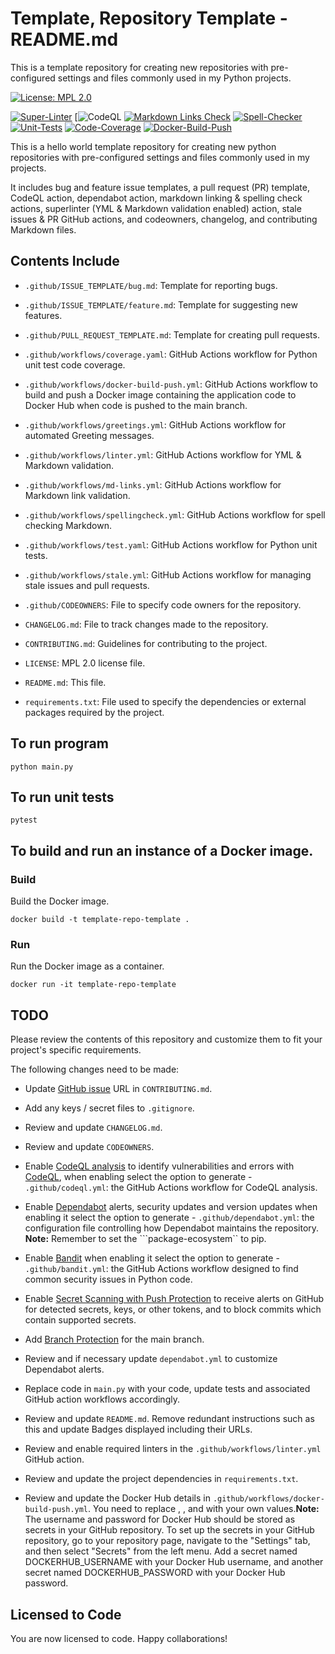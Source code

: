 # Template, Repository Template - README.md

This is a template repository for creating new repositories with pre-configured settings and files commonly used in my Python projects.

[![License: MPL 2.0](https://img.shields.io/badge/License-MPL%202.0-brightgreen.svg)](https://opensource.org/licenses/MPL-2.0)
<!--[![Bandit](https://github.com/tom-halpin/template-repo-template/actions/workflows/bandit.yml/badge.svg)](https://github.com/tom-halpin/template-repo-template/actions/new?category=security)-->
[![Super-Linter](https://github.com/tom-halpin/template-repo-template/actions/workflows/linter.yml/badge.svg)](https://github.com/marketplace/actions/super-linter)
[![CodeQL](https://github.com/tom-halpin/template-repo-template/workflows/CodeQL/badge.svg?branch=main)
[![Markdown Links Check](https://github.com/tom-halpin/template-repo-template/actions/workflows/md-links.yml/badge.svg)](https://github.com/gaurav-nelson/github-action-markdown-link-check)
[![Spell-Checker](https://github.com/tom-halpin/template-repo-template/actions/workflows/spellcheck.yaml/badge.svg)](https://github.com/rojopolis/spellcheck-github-actions)
[![Unit-Tests](https://github.com/tom-halpin/template-repo-template/actions/workflows/test.yaml/badge.svg)](https://github.com/actions/setup-python)
[![Code-Coverage](https://github.com/tom-halpin/template-repo-template/actions/workflows/coverage.yaml/badge.svg)](https://github.com/actions/setup-python)
[![Docker-Build-Push](https://github.com/tom-halpin/template-repo-template/actions/workflows/docker-build-push.yml/badge.svg)](https://hub.docker.com/)

This is a hello world template repository for creating new python repositories with pre-configured settings and files commonly used in my projects.

It includes bug and feature issue templates, a pull request (PR) template, CodeQL action, dependabot action, markdown linking & spelling check actions, superlinter (YML & Markdown validation enabled) action, stale issues & PR GitHub actions, and codeowners, changelog, and contributing Markdown files.

## Contents Include

- ```.github/ISSUE_TEMPLATE/bug.md```: Template for reporting bugs.

- ```.github/ISSUE_TEMPLATE/feature.md```: Template for suggesting new features.

- ```.github/PULL_REQUEST_TEMPLATE.md```: Template for creating pull requests.

- ```.github/workflows/coverage.yaml```: GitHub Actions workflow for Python unit test code coverage.

- ```.github/workflows/docker-build-push.yml```: GitHub Actions workflow to build and push a Docker image containing the application code to Docker Hub when code is pushed to the main branch.

- ```.github/workflows/greetings.yml```: GitHub Actions workflow for automated Greeting messages.

- ```.github/workflows/linter.yml```: GitHub Actions workflow for YML & Markdown validation.

- ```.github/workflows/md-links.yml```: GitHub Actions workflow for Markdown link validation.

- ```.github/workflows/spellingcheck.yml```: GitHub Actions workflow for spell checking Markdown.

- ```.github/workflows/test.yaml```: GitHub Actions workflow for Python unit tests.

- ```.github/workflows/stale.yml```: GitHub Actions workflow for managing stale issues and pull requests.

- ```.github/CODEOWNERS```: File to specify code owners for the repository.

- ```CHANGELOG.md```: File to track changes made to the repository.

- ```CONTRIBUTING.md```: Guidelines for contributing to the project.

- ```LICENSE```: MPL 2.0 license file.

- ```README.md```: This file.

- ```requirements.txt```: File used to specify the dependencies or external packages required by the project.

## To run program

```shell
python main.py
```

## To run unit tests

```shell
pytest
```

## To build and run an instance of a Docker image.

### Build

Build the Docker image.

```shell
docker build -t template-repo-template .
```

### Run

Run the Docker image as a container.

```shell
docker run -it template-repo-template
```

## TODO

Please review the contents of this repository and customize them to fit your project's specific requirements.

The following changes need to be made:

- Update [GitHub issue](https://github.com/orgname/reponame/issues/new) URL in ```CONTRIBUTING.md```.

- Add any keys / secret files to ```.gitignore```.

- Review and update ```CHANGELOG.md```.

- Review and update ```CODEOWNERS```.

- Enable [CodeQL analysis](https://github.com/tom-halpin/template-repo-template/settings/security_analysis) to identify vulnerabilities and errors with [CodeQL](https://docs.github.com/en/code-security/code-scanning/automatically-scanning-your-code-for-vulnerabilities-and-errors/about-code-scanning-with-codeql), when enabling select the option to generate - ```.github/codeql.yml```: the GitHub Actions workflow for CodeQL analysis.

- Enable [Dependabot](https://github.com/tom-halpin/template-repo-template/settings/security_analysis) alerts, security updates and version updates when enabling it select the option to generate - ```.github/dependabot.yml```: the configuration file controlling how Dependabot maintains the repository. **Note:** Remember to set the ```package-ecosystem`` to pip.

- Enable [Bandit](https://github.com/genai-musings/chatting-with-ChatGPT/actions/new?category=security) when enabling it select the option to generate - ```.github/bandit.yml```: the GitHub Actions workflow designed to find common security issues in Python code.

- Enable [Secret Scanning with Push Protection](https://github.com/tom-halpin/template-repo-template/settings/security_analysis) to receive alerts on GitHub for detected secrets, keys, or other tokens, and to block commits which contain supported secrets.

- Add [Branch Protection](https://github.com/tom-halpin/template-repo-template/settings/branches) for the main branch.

- Review and if necessary update ```dependabot.yml``` to customize Dependabot alerts.

- Replace code in ```main.py``` with your code, update tests and associated GitHub action workflows accordingly.

- Review and update ```README.md```. Remove redundant instructions such as this and update Badges displayed including their URLs.

- Review and enable required linters in the ```.github/workflows/linter.yml``` GitHub action.

- Review and update the project dependencies in ```requirements.txt```.

- Review and update the Docker Hub details in ```.github/workflows/docker-build-push.yml```. You need to replace <dockerhub-username>, <image-name>, and <tag> with your own values.**Note:** The username and password for Docker Hub should be stored as secrets in your GitHub repository. To set up the secrets in your GitHub repository, go to your repository page, navigate to the "Settings" tab, and then select "Secrets" from the left menu. Add a secret named DOCKERHUB_USERNAME with your Docker Hub username, and another secret named DOCKERHUB_PASSWORD with your Docker Hub password.

## Licensed to Code

You are now licensed to code. Happy collaborations!
